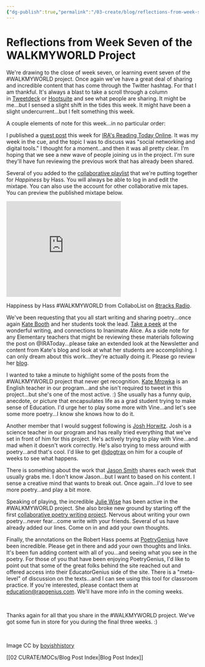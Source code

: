 ```yaml
---
{"dg-publish":true,"permalink":"/03-create/blog/reflections-from-week-seven-of-the-walkmyworld-project/","title":"Reflections from Week Seven of the #WALKMYWORLD Project","tags":["walkmyworld"]}
---
```


# Reflections from Week Seven of the WALKMYWORLD Project

We're drawing to the close of week seven, or learning event seven of the #WALKMYWORLD project. Once again we've have a great deal of sharing and incredible content that has come through the Twitter hashtag. For that I am thankful. It's always a blast to take a scroll through a column in [Tweetdeck](https://about.twitter.com/products/tweetdeck) or [Hootsuite](https://hootsuite.com/) and see what people are sharing. It might be me...but I sensed a slight shift in the tides this week. It might have been a slight undercurrent...but I felt something this week.

A couple elements of note for this week...in no particular order:

I published a [guest post](http://www.reading.org/reading-today/classroom/post/engage/2014-02-28/share-connect-join-walkmyworld-project#.UxHYavmwJH5) this week for [IRA's Reading Today Online](http://www.reading.org/reading-today). It was my week in the cue, and the topic I was to discuss was "social networking and digital tools." I thought for a moment...and then it was all pretty clear. I'm hoping that we see a new wave of people joining us in the project. I'm sure they'll have fun reviewing the previous work that has already been shared.

Several of you added to the [collaborative playlist](http://wiobyrne.com/happiness-by-hass-collaborative-music-playlist/) that we're putting together for _Happiness_ by Hass. You will always be able to log in and edit the mixtape. You can also use the account for other collaborative mix tapes. You can preview the published mixtape below.

<iframe style="border: 0px none;" src="http://8tracks.com/mixes/3503544/player_v3_universal" height="250" width="300"></iframe>

Happiness by Hass #WALKMYWORLD from CollaboList on [8tracks Radio](http://8tracks.com).

We've been requesting that you all start writing and sharing poetry...once again [Kate Booth](https://twitter.com/SCU006) and her students took the lead. [Take a peek](http://crossmaglen.edublogs.org/2014-02-27/walkmyworld-6-writing-alice-into-a-poem/) at the wonderful writing, and connections to Inanimate Alice. As a side note for any Elementary teachers that might be reviewing these materials following the post on @IRAToday...please take an extended look at the Newsletter and content from Kate's blog and look at what her students are accomplishing. I can only dream about this work...they're actually doing it. Please go review her [blog](http://crossmaglen.edublogs.org/).

I wanted to take a minute to highlight some of the posts from the #WALKMYWORLD project that never get recognition. [Kate Mrowka](https://twitter.com/katemrowka) is an English teacher in our program...and she isn't required to tweet in this project...but she's one of the most active. :) She usually has a funny quip, anecdote, or picture that encapsulates life as a grad student trying to make sense of Education. I'd urge her to play some more with Vine...and let's see some more poetry...I know she knows how to do it.

Another member that I would suggest following is [Josh Horwitz](https://twitter.com/joshorwitz). Josh is a science teacher in our program and has really tried everything that we've set in front of him for this project. He's actively trying to play with Vine...and mad when it doesn't work correctly. He's also trying to mess around with poetry...and that's cool. I'd like to get [@dogtrax](https://twitter.com/dogtrax) on him for a couple of weeks to see what happens.

There is something about the work that [Jason Smith](https://twitter.com/superjsmith) shares each week that usually grabs me. I don't know Jason...but I want to based on his content. I sense a creative mind that wants to break out. Once again...I'd love to see more poetry...and play a bit more.

Speaking of playing, the incredible [Julie Wise](https://twitter.com/readingsecrets) has been active in the #WALKMYWORLD project. She also broke new ground by starting off the first [collaborative poetry writing project](https://docs.google.com/document/d/1i9JjaXCtBEOw9-JXyNqZTriAsCNf2CElyABi67EGswM/edit). Nervous about writing your own poetry...never fear...come write with your friends. Several of us have already added our lines. Come on in and add your own thoughts.

Finally, the annotations on the Robert Hass poems at [PoetryGenius](http://poetry.rapgenius.com/artists/Robert-hass) have been incredible. Please get in there and add your own thoughts and links. It's been fun adding content with all of you...and seeing what you see in the poetry. For those of you that have been enjoying PoetryGenius, I'd like to point out that some of the great folks behind the site reached out and offered access into their EducatorGenius side of the site. There is a "meta-level" of discussion on the texts...and I can see using this tool for classroom practice. If you're interested, please contact them at education@rapgenius.com. We'll have more info in the coming weeks.

 

Thanks again for all that you share in the #WALKMYWORLD project. We've got some fun in store for you during the final three weeks. :)

 

Image CC by [boyishhistory](http://boyishstory.pixnet.net/blog/category/675401)

[[02 CURATE/MOCs/Blog Post Index\|Blog Post Index]]